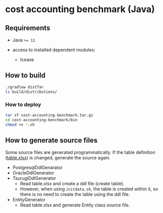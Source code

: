 # cost accounting benchmark (Java)

## Requirements

* Java `>= 11`

* access to installed dependent modules:
  * Iceaxe

## How to build

```bash
./gradlew distTar
ls build/distributions/
```

### How to deploy

```bash
tar xf cost-accounting-benchmark.tar.gz
cd cost-accounting-benchmark/bin
chmod +x *.sh
```

## How to generate source files

Some source files are generated programmatically.
If the table definition ([table.xlsx](src/main/resources/table.xlsx)) is changed, generate the source again.

- PostgresqlDdlGenarator
- OracleDdlGenerator
- TsurugiDdlGenerator
  - Read table.xlsx and create a ddl file (create table).
  - However, when using `initdata.sh`, the table is created within it, so there is no need to create the table using the ddl file.
- EntityGenerator
  - Read table.xlsx and generate Entity class source file.


